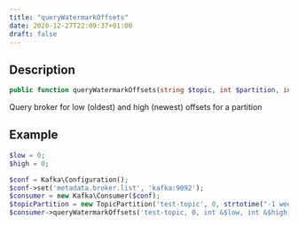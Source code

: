 ```yaml
---
title: "queryWatermarkOffsets"
date: 2020-12-27T22:09:37+01:00
draft: false
---
```

## Description
```php
public function queryWatermarkOffsets(string $topic, int $partition, int &$low, int &$high, int $timeoutMs): void {}
```
Query broker for low (oldest) and high (newest) offsets for a partition
## Example
```php
$low = 0;
$high = 0;

$conf = Kafka\Configuration();
$conf->set('metadata.broker.list', 'kafka:9092');
$consumer = new Kafka\Consumer($conf);
$topicPartition = new TopicPartition('test-topic', 0, strtotime("-1 week"));
$consumer->queryWatermarkOffsets('test-topic, 0, int &$low, int &$high, 10000);
```